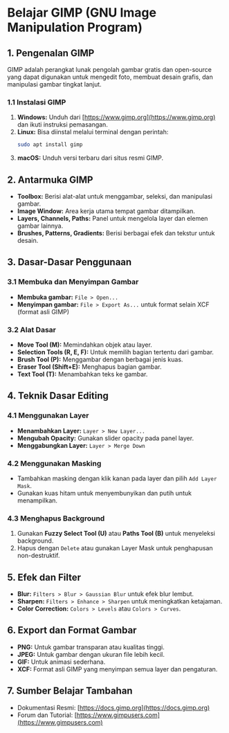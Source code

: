 # Belajar GIMP (GNU Image Manipulation Program)

## 1. Pengenalan GIMP
GIMP adalah perangkat lunak pengolah gambar gratis dan open-source yang dapat digunakan untuk mengedit foto, membuat desain grafis, dan manipulasi gambar tingkat lanjut.

### 1.1 Instalasi GIMP
1. **Windows:** Unduh dari [https://www.gimp.org](https://www.gimp.org) dan ikuti instruksi pemasangan.
2. **Linux:** Bisa diinstal melalui terminal dengan perintah:
   ```bash
   sudo apt install gimp
   ```
3. **macOS:** Unduh versi terbaru dari situs resmi GIMP.

## 2. Antarmuka GIMP
- **Toolbox:** Berisi alat-alat untuk menggambar, seleksi, dan manipulasi gambar.
- **Image Window:** Area kerja utama tempat gambar ditampilkan.
- **Layers, Channels, Paths:** Panel untuk mengelola layer dan elemen gambar lainnya.
- **Brushes, Patterns, Gradients:** Berisi berbagai efek dan tekstur untuk desain.

## 3. Dasar-Dasar Penggunaan
### 3.1 Membuka dan Menyimpan Gambar
- **Membuka gambar:** `File > Open...`
- **Menyimpan gambar:** `File > Export As...` untuk format selain XCF (format asli GIMP)

### 3.2 Alat Dasar
- **Move Tool (M):** Memindahkan objek atau layer.
- **Selection Tools (R, E, F):** Untuk memilih bagian tertentu dari gambar.
- **Brush Tool (P):** Menggambar dengan berbagai jenis kuas.
- **Eraser Tool (Shift+E):** Menghapus bagian gambar.
- **Text Tool (T):** Menambahkan teks ke gambar.

## 4. Teknik Dasar Editing
### 4.1 Menggunakan Layer
- **Menambahkan Layer:** `Layer > New Layer...`
- **Mengubah Opacity:** Gunakan slider opacity pada panel layer.
- **Menggabungkan Layer:** `Layer > Merge Down`

### 4.2 Menggunakan Masking
- Tambahkan masking dengan klik kanan pada layer dan pilih `Add Layer Mask`.
- Gunakan kuas hitam untuk menyembunyikan dan putih untuk menampilkan.

### 4.3 Menghapus Background
1. Gunakan **Fuzzy Select Tool (U)** atau **Paths Tool (B)** untuk menyeleksi background.
2. Hapus dengan `Delete` atau gunakan Layer Mask untuk penghapusan non-destruktif.

## 5. Efek dan Filter
- **Blur:** `Filters > Blur > Gaussian Blur` untuk efek blur lembut.
- **Sharpen:** `Filters > Enhance > Sharpen` untuk meningkatkan ketajaman.
- **Color Correction:** `Colors > Levels` atau `Colors > Curves`.

## 6. Export dan Format Gambar
- **PNG:** Untuk gambar transparan atau kualitas tinggi.
- **JPEG:** Untuk gambar dengan ukuran file lebih kecil.
- **GIF:** Untuk animasi sederhana.
- **XCF:** Format asli GIMP yang menyimpan semua layer dan pengaturan.

## 7. Sumber Belajar Tambahan
- Dokumentasi Resmi: [https://docs.gimp.org](https://docs.gimp.org)
- Forum dan Tutorial: [https://www.gimpusers.com](https://www.gimpusers.com)
